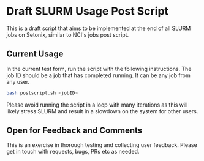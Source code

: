 # Draft SLURM Usage Post Script
This is a draft script that aims to be implemented at the end of all SLURM jobs on Setonix, similar to NCI's jobs post script. 

## Current Usage
In the current test form, run the script with the following instructions. The job ID should be a job that has completed running. It can be any job from any user. 

```bash
bash postscript.sh <jobID>
```
Please avoid running the script in a loop with many iterations as this will likely stress SLURM and result in a slowdown on the system for other users.

## Open for Feedback and Comments
This is an exercise in thorough testing and collecting user feedback. Please get in touch with requests, bugs, PRs etc as needed. 
